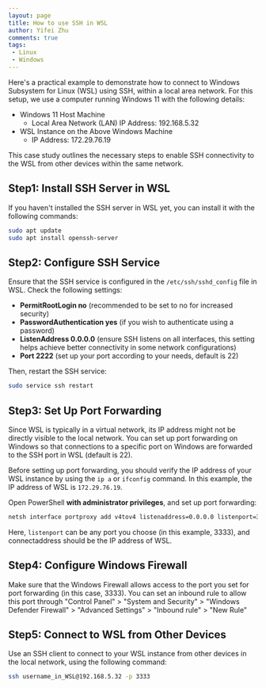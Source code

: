 ```yaml
---
layout: page
title: How to use SSH in WSL
author: Yifei Zhu
comments: true
tags:
 - Linux
 - Windows
---
```

Here's a practical example to demonstrate how to connect to Windows Subsystem for Linux (WSL) using SSH, within a local area network.
For this setup, we use a computer running Windows 11 with the following details:

- Windows 11 Host Machine
    - Local Area Network (LAN) IP Address: 192.168.5.32
- WSL Instance on the Above Windows Machine
    - IP Address: 172.29.76.19

This case study outlines the necessary steps to enable SSH connectivity to the WSL from other devices within the same network.


## Step1: Install SSH Server in WSL
If you haven't installed the SSH server in WSL yet, you can install it with the following commands:

```Bash
sudo apt update
sudo apt install openssh-server
```

##  Step2: Configure SSH Service

Ensure that the SSH service is configured in the   `/etc/ssh/sshd_config` file in WSL. Check the following settings:

- **PermitRootLogin no** (recommended to be set to no for increased security)
- **PasswordAuthentication yes** (if you wish to authenticate using a password)
- **ListenAddress 0.0.0.0** (ensure SSH listens on all interfaces, this setting helps achieve better connectivity in some network configurations)
- **Port 2222** (set up your port according to your needs, default is 22)

Then, restart the SSH service:

```bash
sudo service ssh restart
```

## Step3: Set Up Port Forwarding
Since WSL is typically in a virtual network, its IP address might not be directly visible to the local network. You can set up port forwarding on Windows so that connections to a specific port on Windows are forwarded to the SSH port in WSL (default is 22).

Before setting up port forwarding, you should verify the IP address of your WSL instance by using the `ip a` or `ifconfig` command.
In this example, the IP address of WSL is `172.29.76.19`.

Open PowerShell **with administrator privileges**, and set up port forwarding:

```bash
netsh interface portproxy add v4tov4 listenaddress=0.0.0.0 listenport=3333 connectaddress=172.29.76.19 connectport=2222
```

Here, `listenport` can be any port you choose (in this example, 3333), and connectaddress should be the IP address of WSL.

## Step4: Configure Windows Firewall
Make sure that the Windows Firewall allows access to the port you set for port forwarding (in this case, 3333).
You can set an inbound rule to allow this port through "Control Panel" > "System and Security" > "Windows Defender Firewall" > "Advanced Settings" > "Inbound rule" > "New Rule"

## Step5: Connect to WSL from Other Devices
Use an SSH client to connect to your WSL instance from other devices in the local network, using the following command:

```bash
ssh username_in_WSL@192.168.5.32 -p 3333
```

